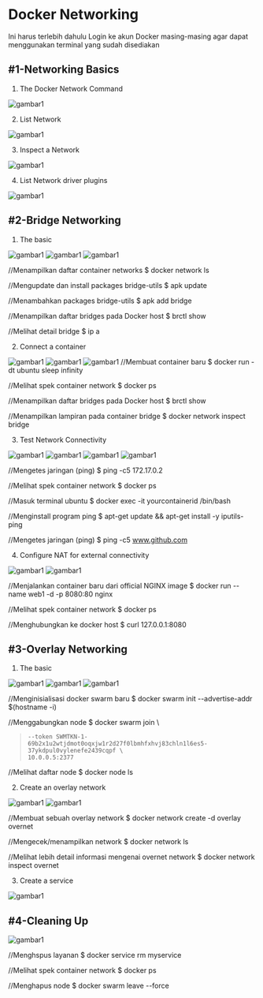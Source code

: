 <h1>Docker Networking</h1>

Ini harus terlebih dahulu Login ke akun Docker masing-masing agar dapat menggunakan terminal yang sudah disediakan

<h2>#1-Networking Basics</h2>

1. The Docker Network Command

![gambar1](gambar1.png)

2. List Network

![gambar1](gambar2.png)

3. Inspect a Network

![gambar1](gambar3.png)

4. List Network driver plugins

![gambar1](gambar4.png)

<h2>#2-Bridge Networking</h2>

1. The basic

![gambar1](gambar5.png)
![gambar1](gambar6.png)
![gambar1](gambar7.png)

//Menampilkan daftar container networks
$ docker network ls

//Mengupdate dan install packages bridge-utils
$ apk update

//Menambahkan packages bridge-utils
$ apk add bridge

//Menampilkan daftar bridges pada Docker host 
$ brctl show

//Melihat detail bridge
$ ip a

2. Connect a container

![gambar1](gambar8.png)
![gambar1](gambar9.png)
![gambar1](gambar10.png)
//Membuat container baru
$ docker run -dt ubuntu sleep infinity

//Melihat spek container network
$ docker ps

//Menampilkan daftar bridges pada Docker host 
$ brctl show

//Menampilkan lampiran pada container bridge
$ docker network inspect bridge

3. Test Network Connectivity

![gambar1](ping.png)
![gambar1](ps11.png)
![gambar1](gambar12.png)
![gambar1](gambar13.png)

//Mengetes jaringan (ping)
$ ping -c5 172.17.0.2

//Melihat spek container network
$ docker ps

//Masuk terminal ubuntu
$ docker exec -it yourcontainerid /bin/bash

//Menginstall program ping
$ apt-get update && apt-get install -y iputils-ping

//Mengetes jaringan (ping)
$ ping -c5 www.github.com

4. Configure NAT for external connectivity

![gambar1](gambar14.png)
![gambar1](gambar15.png)

//Menjalankan container baru dari official NGINX image
$ docker run --name web1 -d -p 8080:80 nginx

//Melihat spek container network
$ docker ps

//Menghubungkan ke docker host
$ curl 127.0.0.1:8080

<h2>#3-Overlay Networking</h2>

1. The basic

![gambar1](gambar16.png)
![gambar1](gambar17.png)
![gambar1](gambar18.png)

//Menginisialisasi docker swarm baru
$ docker swarm init --advertise-addr $(hostname -i)

//Menggabungkan node
$ docker swarm join \
>     --token SWMTKN-1-69b2x1u2wtjdmot0oqxjw1r2d27f0lbmhfxhvj83chln1l6es5-37ykdpul0vylenefe2439cqpf \
>     10.0.0.5:2377

//Melihat daftar node
$ docker node ls

2. Create an overlay network 

![gambar1](gambar19.png)
![gambar1](gambar20.png)

//Membuat sebuah overlay network
$ docker network create -d overlay overnet

//Mengecek/menampilkan network
$ docker network ls

//Melihat lebih detail informasi mengenai overnet network
$ docker network inspect overnet

3. Create a service

![gambar1](gambar21.png)

<h2>#4-Cleaning Up</h2>

![gambar1](clean.png)

//Menghspus layanan
$ docker service rm myservice

//Melihat spek container network
$ docker ps

//Menghapus node
$ docker swarm leave --force
